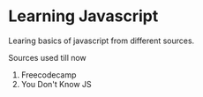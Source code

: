 # Learning Javascript

Learing basics of javascript from different sources.

Sources used till now

1. Freecodecamp
2. You Don't Know JS